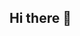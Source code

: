 ## Hi there 👋

<!--
**TallTony-dev/TallTony-dev** is a ✨ _special_ ✨ repository because its `README.md` (this file) appears on your GitHub profile.

Here are some ideas to get you s![animated_text](https://github.com/user-attachments/assets/29a022a0-7d74-4ec2-8c6b-a694f0dfbd05)
tarted:

- 🔭 I’m currently working on ...
- 🌱 I’m currently learning ...
- 👯 I’m looking to collaborate on ...
- 🤔 I’m looking for help with ...
- 💬 Ask me about ...
- 📫 How to reach me: ...
- 😄 Pronouns: ...
- ⚡ Fun fact: ...
-->

